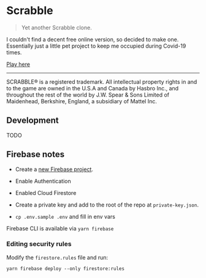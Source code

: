 # Scrabble

> Yet another Scrabble clone.

I couldn't find a decent free online version, so decided to make one. Essentially
just a little pet project to keep me occupied during Covid-19 times.

[Play here](https://scrabble-mu.vercel.app/)

---

SCRABBLE® is a registered trademark. All intellectual property rights in and to
the game are owned in the U.S.A and Canada by Hasbro Inc., and throughout the
rest of the world by J.W. Spear & Sons Limited of Maidenhead, Berkshire, England,
a subsidiary of Mattel Inc.

## Development

TODO

## Firebase notes

- Create a [new Firebase project](https://console.firebase.google.com/).

- Enable Authentication
- Enabled Cloud Firestore
- Create a private key and add to the root of the repo at `private-key.json`.
- `cp .env.sample .env` and fill in env vars

Firebase CLI is available via `yarn firebase`

### Editing security rules

Modify the `firestore.rules` file and run:

```
yarn firebase deploy --only firestore:rules
```
